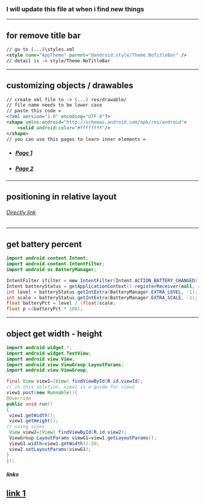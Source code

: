 ### I will update this file at when i find new things
---
## for remove title bar
```xml
// go to (...)\styles.xml 
<style name="AppTheme" parent="@android:style/Theme.NoTitleBar" />
// detail is -> style/Theme.NoTitleBar
```
---
## customizing objects / drawables
```xml
// create xml file to -> (...) res/drawable/
// file name needs to be lower case
// paste this code =
<?xml version="1.0" encoding="UTF-8"?> 
<shape xmlns:android="http://schemas.android.com/apk/res/android"> 
    <solid android:color="#ffffffff"/>    
</shape>
// you can use this pages to learn inner elements =
```
- ##### [Page 1](https://medium.com/android-news/android-shape-drawables-tutorial-17fbece6fef5)
- ##### [Page 2](https://stackoverflow.com/questions/2122199/how-do-i-set-the-rounded-corner-radius-of-a-color-drawable-using-xml)
---
## positioning in relative layout
###### [Directly link](https://developer.android.com/guide/topics/ui/layout/relative)
---
## get battery percent
```java
import android.content.Intent;
import android.content.IntentFilter;
import android.os.BatteryManager;

IntentFilter ifilter = new IntentFilter(Intent.ACTION_BATTERY_CHANGED);
Intent batteryStatus = getApplicationContext().registerReceiver(null, ifilter);
int level = batteryStatus.getIntExtra(BatteryManager.EXTRA_LEVEL, -1);
int scale = batteryStatus.getIntExtra(BatteryManager.EXTRA_SCALE, -1);
float batteryPct = level / (float)scale;
float p =(batteryPct * 100);
```
---
## object get width - height
```java
import android.widget.*;
import android.widget.TextView;
import android.view.View;
import android.view.ViewGroup.LayoutParams;
import android.view.ViewGroup;

final View view1=(View) findViewById(R.id.viewId);
// in this solution, view1 is a guide for view2
view1.post(new Runnable(){
@Override
public void run()
{
 view1.getWidth();
 view1.getHeight();
// using sizes
 View view2=(View) findViewById(R.id.view2);
 ViewGroup.LayoutParams viewG1=view1.getLayoutParams();
 viewG1.width=view1.getWidth()-50;
 view2.setLayoutParams(viewG1);
}
});
```
##### links
[link 1](https://stackoverflow.com/questions/3591784/views-getwidth-and-getheight-returns-0)
---



